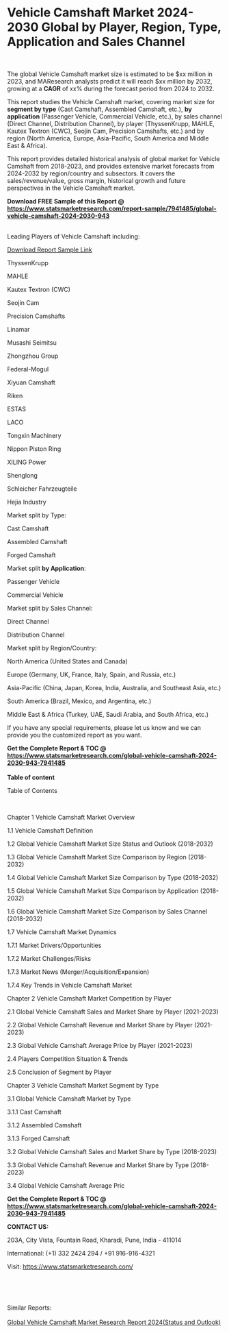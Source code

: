 <h1>Vehicle Camshaft Market 2024-2030 Global by Player, Region, Type, Application and Sales Channel</h1><br/><p>The global Vehicle Camshaft market size is estimated to be $xx million in 2023, and MAResearch analysts predict it will reach $xx million by 2032, growing at a <strong>CAGR</strong> of xx% during the forecast period from 2024 to 2032.</p><p>
 
 This report studies the Vehicle Camshaft market, covering market size for <strong>segment by type</strong> (Cast Camshaft, Assembled Camshaft, etc.), <strong>by application</strong> (Passenger Vehicle, Commercial Vehicle, etc.), by sales channel (Direct Channel, Distribution Channel), by player (ThyssenKrupp, MAHLE, Kautex Textron (CWC), Seojin Cam, Precision Camshafts, etc.) and by region (North America, Europe, Asia-Pacific, South America and Middle East & Africa).</p><p>
 
 This report provides detailed historical analysis of global market for Vehicle Camshaft from 2018-2023, and provides extensive market forecasts from 2024-2032 by region/country and subsectors. It covers the sales/revenue/value, gross margin, historical growth and future perspectives in the Vehicle Camshaft market.</p><div><b>Download FREE Sample of this Report @ <a href="https://www.statsmarketresearch.com/download-free-sample/7941485/global-vehicle-camshaft-2024-2030-943">https://www.statsmarketresearch.com/report-sample/7941485/global-vehicle-camshaft-2024-2030-943</a></b></div><br><p>
 
 Leading Players of Vehicle Camshaft including:</p><p><a href="https://www.statsmarketresearch.com/download-free-sample/7941485/global-vehicle-camshaft-2024-2030-943">Download Report Sample Link</a></p><p>ThyssenKrupp</p><p>MAHLE</p><p>Kautex Textron (CWC)</p><p>Seojin Cam</p><p>Precision Camshafts</p><p>Linamar</p><p>Musashi Seimitsu</p><p>Zhongzhou Group</p><p>Federal-Mogul</p><p>Xiyuan Camshaft</p><p>Riken</p><p>ESTAS</p><p>LACO</p><p>Tongxin Machinery</p><p>Nippon Piston Ring</p><p>XILING Power</p><p>Shenglong</p><p>Schleicher Fahrzeugteile</p><p>Hejia Industry</p><p>
 
 Market split by Type:</p><p>Cast Camshaft</p><p>Assembled Camshaft</p><p>Forged Camshaft</p><p>
 
 Market split <strong>by Application</strong>:</p><p>Passenger Vehicle</p><p>Commercial Vehicle</p><p>
 
 Market split by Sales Channel:</p><p>Direct Channel</p><p>Distribution Channel</p><p>
 
 Market split by Region/Country:</p><p>North America (United States and Canada)</p><p>Europe (Germany, UK, France, Italy, Spain, and Russia, etc.)</p><p>Asia-Pacific (China, Japan, Korea, India, Australia, and Southeast Asia, etc.)</p><p>South America (Brazil, Mexico, and Argentina, etc.)</p><p>Middle East & Africa (Turkey, UAE, Saudi Arabia, and South Africa, etc.)</p><p>
 
 If you have any special requirements, please let us know and we can provide you the customized report as you want.</p><div><b>Get the Complete Report & TOC @ <a href="https://www.statsmarketresearch.com/global-vehicle-camshaft-2024-2030-943-7941485">https://www.statsmarketresearch.com/global-vehicle-camshaft-2024-2030-943-7941485</a></b></div><br><b>Table of content</b><p>Table of Contents<br />
 
 <br />
 
 Chapter 1 Vehicle Camshaft Market Overview<br />
 
  1.1 Vehicle Camshaft Definition<br />
 
  1.2 Global Vehicle Camshaft Market Size Status and Outlook (2018-2032)<br />
 
  1.3 Global Vehicle Camshaft Market Size Comparison by Region (2018-2032)<br />
 
  1.4 Global Vehicle Camshaft Market Size Comparison by Type (2018-2032)<br />
 
  1.5 Global Vehicle Camshaft Market Size Comparison by Application (2018-2032)<br />
 
  1.6 Global Vehicle Camshaft Market Size Comparison by Sales Channel (2018-2032)<br />
 
  1.7 Vehicle Camshaft Market Dynamics<br />
 
  1.7.1 Market Drivers/Opportunities<br />
 
  1.7.2 Market Challenges/Risks<br />
 
  1.7.3 Market News (Merger/Acquisition/Expansion)<br />
 
  1.7.4 Key Trends in Vehicle Camshaft Market<br />
 
 Chapter 2 Vehicle Camshaft Market Competition by Player<br />
 
  2.1 Global Vehicle Camshaft Sales and Market Share by Player (2021-2023)<br />
 
  2.2 Global Vehicle Camshaft Revenue and Market Share by Player (2021-2023)<br />
 
  2.3 Global Vehicle Camshaft Average Price by Player (2021-2023)<br />
 
  2.4 Players Competition Situation & Trends<br />
 
  2.5 Conclusion of Segment by Player<br />
 
 Chapter 3 Vehicle Camshaft Market Segment by Type<br />
 
  3.1 Global Vehicle Camshaft Market by Type<br />
 
  3.1.1 Cast Camshaft<br />
 
  3.1.2 Assembled Camshaft<br />
 
  3.1.3 Forged Camshaft<br />
 
  3.2 Global Vehicle Camshaft Sales and Market Share by Type (2018-2023)<br />
 
  3.3 Global Vehicle Camshaft Revenue and Market Share by Type (2018-2023)<br />
 
  3.4 Global Vehicle Camshaft Average Pric<br><div><b>Get the Complete Report & TOC @ <a href="https://www.statsmarketresearch.com/global-vehicle-camshaft-2024-2030-943-7941485">https://www.statsmarketresearch.com/global-vehicle-camshaft-2024-2030-943-7941485</a></b></div></p>
 
 <b>CONTACT US:</b><br>
 
 203A, City Vista, Fountain Road, Kharadi, Pune, India - 411014 <br>
 
 International: (+1) 332 2424 294 / +91 916-916-4321<br>
 
 Visit: <a href="https://www.statsmarketresearch.com/">https://www.statsmarketresearch.com/</a>
 
 <br>
 
 <br><br>Similar Reports: <br><br><a href="https://www.statsmarketresearch.com/global-vehicle-camshaft-2024-74-7917582">Global Vehicle Camshaft Market Research Report 2024(Status and Outlook)</a><br><br>